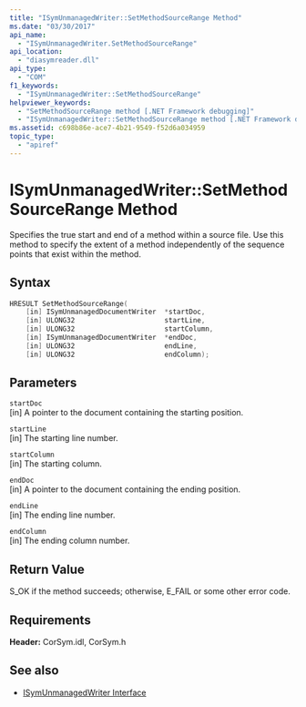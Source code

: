 ```yaml
---
title: "ISymUnmanagedWriter::SetMethodSourceRange Method"
ms.date: "03/30/2017"
api_name: 
  - "ISymUnmanagedWriter.SetMethodSourceRange"
api_location: 
  - "diasymreader.dll"
api_type: 
  - "COM"
f1_keywords: 
  - "ISymUnmanagedWriter::SetMethodSourceRange"
helpviewer_keywords: 
  - "SetMethodSourceRange method [.NET Framework debugging]"
  - "ISymUnmanagedWriter::SetMethodSourceRange method [.NET Framework debugging]"
ms.assetid: c698b86e-ace7-4b21-9549-f52d6a034959
topic_type: 
  - "apiref"
---
```

# ISymUnmanagedWriter::SetMethodSourceRange Method
Specifies the true start and end of a method within a source file. Use this method to specify the extent of a method independently of the sequence points that exist within the method.  
  
## Syntax  
  
```cpp  
HRESULT SetMethodSourceRange(  
    [in] ISymUnmanagedDocumentWriter  *startDoc,  
    [in] ULONG32                      startLine,  
    [in] ULONG32                      startColumn,  
    [in] ISymUnmanagedDocumentWriter  *endDoc,  
    [in] ULONG32                      endLine,  
    [in] ULONG32                      endColumn);  
```  
  
## Parameters  
 `startDoc`  
 [in] A pointer to the document containing the starting position.  
  
 `startLine`  
 [in] The starting line number.  
  
 `startColumn`  
 [in] The starting column.  
  
 `endDoc`  
 [in] A pointer to the document containing the ending position.  
  
 `endLine`  
 [in] The ending line number.  
  
 `endColumn`  
 [in] The ending column number.  
  
## Return Value  
 S_OK if the method succeeds; otherwise, E_FAIL or some other error code.  
  
## Requirements  
 **Header:** CorSym.idl, CorSym.h  
  
## See also

- [ISymUnmanagedWriter Interface](isymunmanagedwriter-interface.md)
